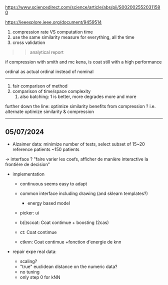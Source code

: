 https://www.sciencedirect.com/science/article/abs/pii/S0020025520311580

https://ieeexplore.ieee.org/document/9459514


1. compression rate VS computation time
0. use the same similarity measure for everything, all the time
2. cross validation


>> analytical report

if compression with smith and mc kena, is coat still with a high performance


ordinal as actual ordinal instead of nominal

-----

1. fair comparison of method
2. comparison of time/space complexity
   1. also batching: 1 is better, more degrades more and more

further down the line:
optimize similarity benefits from compression ? i.e. alternate optimize similarity & compression

-----
05/07/2024
-----

- Alzaimer data: minimize number of tests, select subset of 15~20 reference patients
~150 patients

-> interface ? "faire varier les coefs, afficher de manière interactive la frontière de decision"


- implementation
  - continuous seems easy to adapt
  - common interface including drawing (and sklearn templates?)
    - energy based model 
  
  - picker: ui
  - b(i)scoat: Coat contimue + boosting (2cas)
  - ct: Coat contimue
  - ctknn: Coat contimue +fonction d'energie de knn



- repair expe real data:
  - scaling?
  - "true" euclidean distance on the numeric data?
  - no tuning
  - only step 0 for kNN
